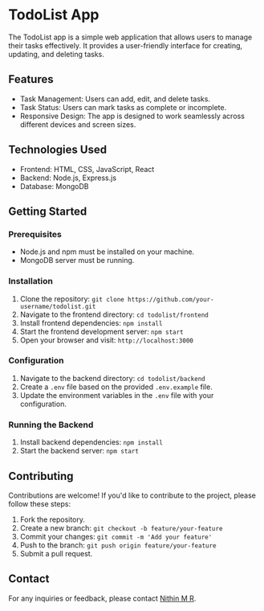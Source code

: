 # TodoList App

The TodoList app is a simple web application that allows users to manage their tasks effectively. It provides a user-friendly interface for creating, updating, and deleting tasks.

## Features
- Task Management: Users can add, edit, and delete tasks.
- Task Status: Users can mark tasks as complete or incomplete.
- Responsive Design: The app is designed to work seamlessly across different devices and screen sizes.

## Technologies Used

- Frontend: HTML, CSS, JavaScript, React
- Backend: Node.js, Express.js
- Database: MongoDB

## Getting Started

### Prerequisites

- Node.js and npm must be installed on your machine.
- MongoDB server must be running.

### Installation

1. Clone the repository: `git clone https://github.com/your-username/todolist.git`
2. Navigate to the frontend directory: `cd todolist/frontend`
3. Install frontend dependencies: `npm install`
4. Start the frontend development server: `npm start`
5. Open your browser and visit: `http://localhost:3000`

### Configuration

1. Navigate to the backend directory: `cd todolist/backend`
2. Create a `.env` file based on the provided `.env.example` file.
3. Update the environment variables in the `.env` file with your configuration.

### Running the Backend

1. Install backend dependencies: `npm install`
2. Start the backend server: `npm start`

## Contributing

Contributions are welcome! If you'd like to contribute to the project, please follow these steps:

1. Fork the repository.
2. Create a new branch: `git checkout -b feature/your-feature`
3. Commit your changes: `git commit -m 'Add your feature'`
4. Push to the branch: `git push origin feature/your-feature`
5. Submit a pull request.

## Contact

For any inquiries or feedback, please contact [Nithin M R](nithin.mr.official@gmail.com).
